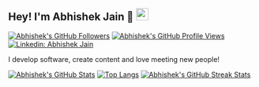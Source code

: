 ## Hey! I'm Abhishek Jain 👋 <img src="https://media.giphy.com/media/hvRJCLFzcasrR4ia7z/giphy.gif" width="25px">

[![Abhishek's GitHub Followers](https://img.shields.io/github/followers/abhishekjain1416?label=follow&style=social)](https://github.com/abhishekjain1416)
[![Abhishek's GitHub Profile Views](https://komarev.com/ghpvc/?username=abhishekjain1416&label=Profile%20views&color=0e75b6&style=flat)](https://github.com/abhishekjain1416)
[![Linkedin: Abhishek Jain](https://img.shields.io/badge/-Abhishek%20Jain-blue?style=flat-square&logo=Linkedin&logoColor=white&link=https://www.linkedin.com/in/abhishekjain1416/)](https://www.linkedin.com/in/abhishekjain1416/)

I develop software, create content and love meeting new people!


[![Abhishek's GitHub Stats](https://github-readme-stats.vercel.app/api?username=abhishekjain1416&count_private=true&show_icons=true)](https://github.com/abhishekjain1416)
[![Top Langs](https://github-readme-stats.vercel.app/api/top-langs/?username=abhishekjain1416&layout=compact&hide=css)](https://github.com/abhishekjain1416)
[![Abhishek's GitHub Streak Stats](https://github-readme-streak-stats.herokuapp.com/?user=abhishekjain1416)](https://github-readme-streak-stats.herokuapp.com/?user=abhishekjain1416)


<!--
**abhishekjain1416/abhishekjain1416** is a ✨ _special_ ✨ repository because its `README.md` (this file) appears on your GitHub profile.

Here are some ideas to get you started:

- 🔭 I’m currently working on ...
- 🌱 I’m currently learning ...
- 👯 I’m looking to collaborate on ...
- 🤔 I’m looking for help with ...
- 💬 Ask me about ...
- 📫 How to reach me: ...
- 😄 Pronouns: ...
- ⚡ Fun fact: ...
-->
